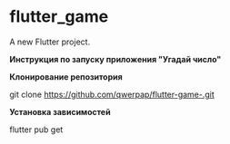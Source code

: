 # flutter_game

A new Flutter project.



**Инструкция по запуску приложения "Угадай число"**




**Клонирование репозитория**



git clone https://github.com/qwerpap/flutter-game-.git


**Установка зависимостей**



flutter pub get



